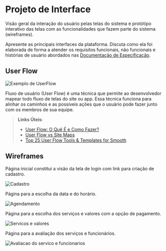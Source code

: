 
# Projeto de Interface

Visão geral da interação do usuário pelas telas do sistema e protótipo interativo das telas com as funcionalidades que fazem parte do sistema (wireframes).

 Apresente as principais interfaces da plataforma. Discuta como ela foi elaborada de forma a atender os requisitos funcionais, não funcionais e histórias de usuário abordados nas <a href="2-Especificação do Projeto.md"> Documentação de Especificação</a>.

## User Flow

![Exemplo de UserFlow](img/userflow.jpg)

Fluxo de usuário (User Flow) é uma técnica que permite ao desenvolvedor mapear todo fluxo de telas do site ou app. Essa técnica funciona para alinhar os caminhos e as possíveis ações que o usuário pode fazer junto com os membros de sua equipe.

> **Links Úteis**:
> - [User Flow: O Quê É e Como Fazer?](https://medium.com/7bits/fluxo-de-usu%C3%A1rio-user-flow-o-que-%C3%A9-como-fazer-79d965872534)
> - [User Flow vs Site Maps](http://designr.com.br/sitemap-e-user-flow-quais-as-diferencas-e-quando-usar-cada-um/)
> - [Top 25 User Flow Tools & Templates for Smooth](https://www.mockplus.com/blog/post/user-flow-tools)


## Wireframes

Página inicial constitui a visão da tela de login com link para criação de cadastro.

![Cadastro](https://github.com/user-attachments/assets/4b926fd1-7d18-4f49-9476-b6663b413e18)

Página para a escolha da data e do horário.

![Agendamento](https://github.com/user-attachments/assets/9411cc21-d0e4-4bb7-a58e-8c879529d74f)

Página para a escolha dos serviços e valores com a opção de pagamento.

![Servicos e valores](https://github.com/user-attachments/assets/d45c849c-f34a-4e44-9da8-1e321097c099)

Página para a avaliação dos serviços e funcionários.

![Avaliacao do servico e funcionarios](https://github.com/user-attachments/assets/146e174f-e10e-42dd-8620-1ced5fd8e1bf)
